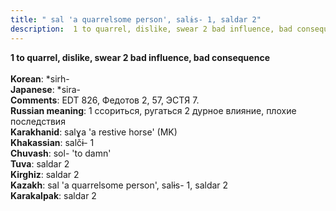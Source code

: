 ```yaml
---
title: " sal 'a quarrelsome person', salɨs- 1, saldar 2"
description:  1 to quarrel, dislike, swear 2 bad influence, bad consequence
---
```

<strong> 1 to quarrel, dislike, swear 2 bad influence, bad consequence</strong><br><br>
<strong>Korean</strong>:  *sirh-<br>
<strong>Japanese</strong>:  *sira-<br>
<strong>Comments</strong>:  EDT 826, Федотов 2, 57, ЭСТЯ 7.<br>
<strong>Russian meaning</strong>:  1 ссориться, ругаться 2 дурное влияние, плохие последствия<br>
<strong>Karakhanid</strong>:  salɣa 'a restive horse' (MK)<br>
<strong>Khakassian</strong>:  salčɨ- 1<br>
<strong>Chuvash</strong>:  sol- 'to damn'<br>
<strong>Tuva</strong>:  saldar 2<br>
<strong>Kirghiz</strong>:  saldar 2<br>
<strong>Kazakh</strong>:  sal 'a quarrelsome person', salɨs- 1, saldar 2<br>
<strong>Karakalpak</strong>:  saldar 2<br>


